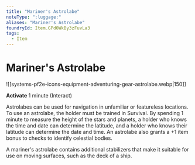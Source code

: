 ```yaml
---
title: "Mariner's Astrolabe"
noteType: ":luggage:"
aliases: "Mariner's Astrolabe"
foundryId: Item.GPd0WkBy3zFuvLa3
tags:
  - Item
---
```


# Mariner's Astrolabe
![[systems-pf2e-icons-equipment-adventuring-gear-astrolabe.webp|150]]

**Activate** 1 minute (Interact)

Astrolabes can be used for navigation in unfamiliar or featureless locations. To use an astrolabe, the holder must be trained in Survival. By spending 1 minute to measure the height of the stars and planets, a holder who knows the time and date can determine the latitude, and a holder who knows their latitude can determine the date and time. An astrolabe also grants a +1 item bonus to checks to identify celestial bodies.

A mariner's astrolabe contains additional stabilizers that make it suitable for use on moving surfaces, such as the deck of a ship.
